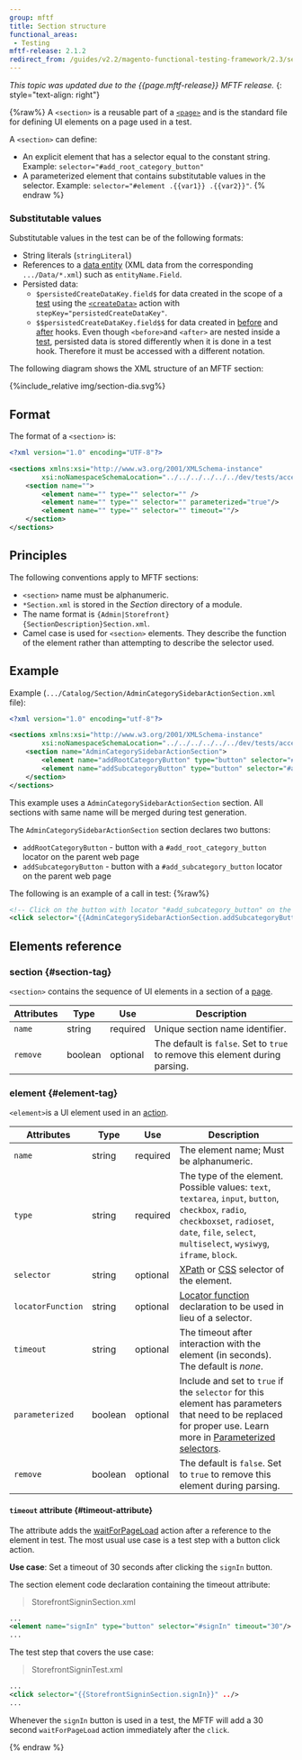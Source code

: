 ```yaml
---
group: mftf
title: Section structure
functional_areas:
 - Testing
mftf-release: 2.1.2
redirect_from: /guides/v2.2/magento-functional-testing-framework/2.3/section.html
---
```


_This topic was updated due to the {{page.mftf-release}} MFTF release._
{: style="text-align: right"}

{%raw%}
A `<section>` is a reusable part of a [`<page>`](./page.html) and is the standard file for defining UI elements on a page used in a test.

A `<section>` can define:

- An explicit element that has a selector equal to the constant string. Example: `selector="#add_root_category_button"`
- A parameterized element that contains substitutable values in the selector. Example: `selector="#element .{{var1}} .{{var2}}"`.
{% endraw %}

### Substitutable values

Substitutable values in the test can be of the following formats:

* String literals (`stringLiteral`)
* References to a [data entity](./data.html) (XML data from the corresponding `.../Data/*.xml`) such as `entityName.Field`.
* Persisted data:
    * `$persistedCreateDataKey.field$` for data created in the scope of a [test](./test.html#test-tag) using the [`<createData>`](./test/actions.html#createdata) action with `stepKey="persistedCreateDataKey"`.
    * `$$persistedCreateDataKey.field$$` for data created in [before](./test.html#before-tag) and [after](./test.html#after-tag) hooks. Even though `<before>`and `<after>` are nested inside a [test](./test.html#test-tag), persisted data is stored differently when it is done in a test hook. Therefore it must be accessed with a different notation.

The following diagram shows the XML structure of an MFTF section:

{%include_relative img/section-dia.svg%}

## Format

The format of a `<section>` is:

```xml
<?xml version="1.0" encoding="UTF-8"?>

<sections xmlns:xsi="http://www.w3.org/2001/XMLSchema-instance"
        xsi:noNamespaceSchemaLocation="../../../../../../dev/tests/acceptance/vendor/magento/magento2-functional-testing-framework/src/Magento/FunctionalTestingFramework/Page/etc/SectionObject.xsd">
    <section name="">
        <element name="" type="" selector="" />
        <element name="" type="" selector="" parameterized="true"/>
        <element name="" type="" selector="" timeout=""/>
    </section>
</sections>
```

## Principles

The following conventions apply to MFTF sections:

* `<section>` name must be alphanumeric.
* `*Section.xml` is stored in the _Section_ directory of a module.
* The name format is `{Admin|Storefront}{SectionDescription}Section.xml`.
* Camel case is used for `<section>` elements.
  They describe the function of the element rather than attempting to describe the selector used.

## Example

Example (`.../Catalog/Section/AdminCategorySidebarActionSection.xml` file):

```xml
<?xml version="1.0" encoding="utf-8"?>

<sections xmlns:xsi="http://www.w3.org/2001/XMLSchema-instance"
        xsi:noNamespaceSchemaLocation="../../../../../../dev/tests/acceptance/vendor/magento/magento2-functional-testing-framework/src/Magento/FunctionalTestingFramework/Page/etc/SectionObject.xsd">
    <section name="AdminCategorySidebarActionSection">
        <element name="addRootCategoryButton" type="button" selector="#add_root_category_button" timeout="30"/>
        <element name="addSubcategoryButton" type="button" selector="#add_subcategory_button" timeout="30"/>
    </section>
</sections>
```

This example uses a `AdminCategorySidebarActionSection` section. All sections with same name will be merged during test generation.

The `AdminCategorySidebarActionSection` section declares two buttons:

* `addRootCategoryButton` - button with a `#add_root_category_button` locator on the parent web page
* `addSubcategoryButton` - button with a `#add_subcategory_button` locator on the parent web page

The following is an example of a call in test:
{%raw%}
```xml
<!-- Click on the button with locator "#add_subcategory_button" on the web page-->
<click selector="{{AdminCategorySidebarActionSection.addSubcategoryButton}}" stepKey="clickOnAddSubCategory"/>
```

## Elements reference

### section {#section-tag}

`<section>` contains the sequence of UI elements in a section of a [page](./page.html).

Attributes|Type|Use|Description
---|---|---|---
`name`|string|required|Unique section name identifier.
`remove`|boolean|optional|The default is `false`. Set to `true` to remove this element during parsing.

### element {#element-tag}

`<element>`is a UI element used in an [action](./test/actions.html).

Attributes|Type|Use|Description
---|---|---|---
`name`|string|required|The element name; Must be alphanumeric.
`type`|string|required|The type of the element. Possible values: `text`, `textarea`, `input`, `button`, `checkbox`, `radio`, `checkboxset`, `radioset`, `date`, `file`, `select`, `multiselect`, `wysiwyg`, `iframe`, `block`.
`selector`|string|optional|[XPath](https://www.w3schools.com/xml/xpath_nodes.asp) or [CSS](https://www.w3schools.com/cssref/css_selectors.asp) selector of the element.
`locatorFunction`|string|optional|[Locator function](./section/locator-functions.html) declaration to be used in lieu of a selector.
`timeout`|string|optional|The timeout after interaction with the element (in seconds). The default is _none_.
`parameterized`|boolean|optional|Include and set to `true` if the `selector` for this element has parameters that need to be replaced for proper use. Learn more in [Parameterized selectors](./section/parameterized-selectors.html).
`remove`|boolean|optional|The default is `false`. Set to `true` to remove this element during parsing.

#### `timeout` attribute {#timeout-attribute}

The attribute adds the [waitForPageLoad] action after a reference to the element in test.
The most usual use case is a test step with a button click action.

**Use case**: Set a timeout of 30 seconds after clicking the `signIn` button.

The section element code declaration containing the timeout attribute:

> StorefrontSigninSection.xml

```xml
...
<element name="signIn" type="button" selector="#signIn" timeout="30"/>
...
```

The test step that covers the use case:

> StorefrontSigninTest.xml

```xml
...
<click selector="{{StorefrontSigninSection.signIn}}" ../>
...
```

Whenever the `signIn` button is used in a test, the MFTF will add a 30 second `waitForPageLoad` action immediately after the `click`.

{% endraw %}


<!-- Link definitions -->

[waitForPageLoad]: test/actions.html#waitforpageload